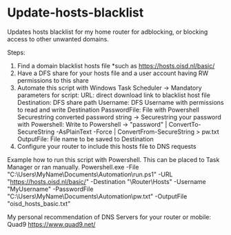 # Update-hosts-blacklist
Updates hosts blacklist for my home router for adblocking, or blocking access to other unwanted domains.

Steps:

1. Find a domain blacklist hosts file
    *such as https://hosts.oisd.nl/basic/
2. Have a DFS share for your hosts file and a user account having RW permissions to this share
3. Automate this script with Windows Task Scheduler
    -> Mandatory parameters for script:
       URL: direct download link to blacklist host file
       Destination: DFS share path
       Username: DFS Username with permissions to read and write Destination
       PasswordFile: File with Powershell Securestring converted password string
          -> Securestring your password with Powershell:
             Write to Powershell -> "password" | ConvertTo-SecureString -AsPlainText -Force | ConvertFrom-SecureString > pw.txt
       OutputFile: File name to be saved to Destination
 4. Configure your router to include this hosts file to DNS requests

Example how to run this script with Powershell. This can be placed to Task Manager or ran manually.
Powershell.exe -File "C:\Users\MyName\Documents\Automation\run.ps1" -URL "https://hosts.oisd.nl/basic/" -Destination "\\Router\Hosts\" -Username "MyUsername" -PasswordFile "C:\Users\MyName\Documents\Automation\pw.txt" -OutputFile "oisd_hosts_basic.txt"


My personal recommendation of DNS Servers for your router or mobile: Quad9 https://www.quad9.net/
